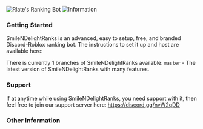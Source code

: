 ![Rlate's Ranking Bot](https://cdn.glitch.com/40380bdd-d7db-4c73-98f8-a996b1271403%2FRlate's%20Ranking%20Bots.PNG?v=1591143735310)
![Information](https://cdn.glitch.com/40380bdd-d7db-4c73-98f8-a996b1271403%2FInfo.PNG?v=1591144083856)
### Getting Started
SmileNDelightRanks is an advanced, easy to setup, free, and branded Discord-Roblox ranking bot. The instructions to set it up and host are available here:

There is currently 1 branches of SmileNDelightRanks available:
`master` - The latest version of SmileNDelightRanks with many features.

### Support
If at anytime while using SmileNDelightRanks, you need support with it, then feel free to join our support server here: https://discord.gg/nvW2qDD

### Other Information
